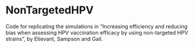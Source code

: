 # NonTargetedHPV
Code for replicating the simulations in “Increasing efficiency and reducing bias when assessing HPV vaccination efficacy by using non-targeted HPV strains”, by Etievant, Sampson and Gail.
